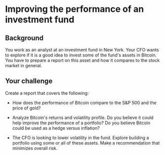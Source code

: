 # Improving the performance of an investment fund

## Background

You work as an analyst at an investment fund in New York. Your CFO wants to explore if it is a good idea to invest some of the fund's assets in Bitcoin. You have to prepare a report on this asset and how it compares to the stock market in general.

## Your challenge

Create a report that covers the following:

- How does the performance of Bitcoin compare to the S&P 500 and the price of gold?

- Analyze Bitcoin's returns and volatility profile. Do you believe it could help improve the performance of a portfolio? Do you believe Bitcoin could be used as a hedge versus inflation?

- The CFO is looking to lower volatility in the fund. Explore building a portfolio using some or all of these assets. Make a recommendation that minimizes overall risk.
